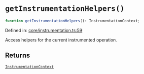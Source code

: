 # `getInstrumentationHelpers()`

```ts
function getInstrumentationHelpers(): InstrumentationContext;
```

Defined in: [core/instrumentation.ts:59](https://github.com/adobe/commerce-integration-starter-kit/blob/d616b93af2f8c2e2024d489ade1c7b27c609acd4/packages/aio-sk-lib-telemetry/source/core/instrumentation.ts#L59)

Access helpers for the current instrumented operation.

## Returns

[`InstrumentationContext`](../interfaces/InstrumentationContext.md)
